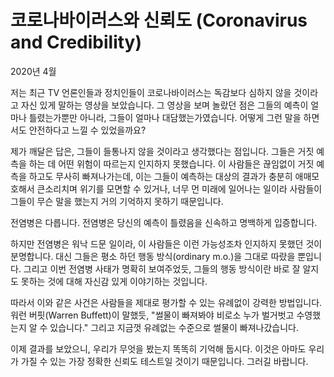# 코로나바이러스와 신뢰도 (Coronavirus and Credibility)

2020년 4월

저는 최근 TV 언론인들과 정치인들이 코로나바이러스는 독감보다 심하지 않을 것이라고 자신 있게 말하는 영상을 보았습니다. 그 영상을 보며 놀랐던 점은 그들의 예측이 얼마나 틀렸는가뿐만 아니라, 그들이 얼마나 대담했는가였습니다. 어떻게 그런 말을 하면서도 안전하다고 느낄 수 있었을까요?

제가 깨달은 답은, 그들이 들통나지 않을 것이라고 생각했다는 점입니다. 그들은 거짓 예측을 하는 데 어떤 위험이 따르는지 인지하지 못했습니다. 이 사람들은 끊임없이 거짓 예측을 하고도 무사히 빠져나가는데, 이는 그들이 예측하는 대상의 결과가 충분히 애매모호해서 큰소리치며 위기를 모면할 수 있거나, 너무 먼 미래에 일어나는 일이라 사람들이 그들이 무슨 말을 했는지 거의 기억하지 못하기 때문입니다.

전염병은 다릅니다. 전염병은 당신의 예측이 틀렸음을 신속하고 명백하게 입증합니다.

하지만 전염병은 워낙 드문 일이라, 이 사람들은 이런 가능성조차 인지하지 못했던 것이 분명합니다. 대신 그들은 평소 하던 행동 방식(ordinary m.o.)을 그대로 따랐을 뿐입니다. 그리고 이번 전염병 사태가 명확히 보여주었듯, 그들의 행동 방식이란 바로 잘 알지도 못하는 것에 대해 자신감 있게 이야기하는 것입니다.

따라서 이와 같은 사건은 사람들을 제대로 평가할 수 있는 유례없이 강력한 방법입니다. 워런 버핏(Warren Buffett)이 말했듯, "썰물이 빠져봐야 비로소 누가 벌거벗고 수영했는지 알 수 있습니다." 그리고 지금껏 유례없는 수준으로 썰물이 빠져나갔습니다.

이제 결과를 보았으니, 우리가 무엇을 봤는지 똑똑히 기억해 둡시다. 이것은 아마도 우리가 가질 수 있는 가장 정확한 신뢰도 테스트일 것이기 때문입니다. 그러길 바랍니다.
